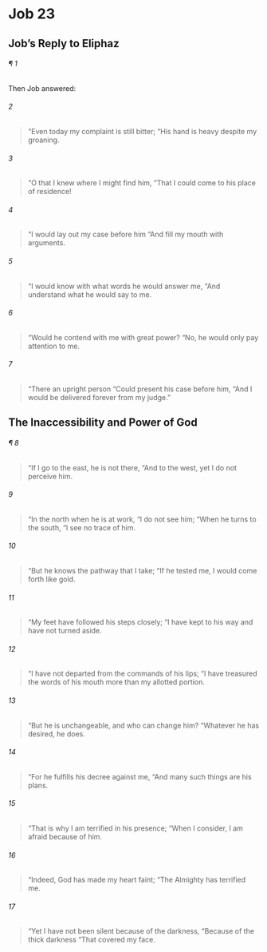 # Job 23
## Job’s Reply to Eliphaz
###### ¶ 1
Then Job answered:
###### 2
> “Even today my complaint is still bitter;
> “His hand is heavy despite my groaning.
###### 3
> “O that I knew where I might find him,
> “That I could come to his place of residence!
###### 4
> “I would lay out my case before him
> “And fill my mouth with arguments.
###### 5
> “I would know with what words he would answer me,
> “And understand what he would say to me.
###### 6
> “Would he contend with me with great power?
> “No, he would only pay attention to me.
###### 7
> “There an upright person
> “Could present his case before him,
> “And I would be delivered forever from my judge.”
## The Inaccessibility and Power of God
###### ¶ 8
> “If I go to the east, he is not there,
> “And to the west, yet I do not perceive him.
###### 9
> “In the north when he is at work,
> “I do not see him;
> “When he turns to the south,
> “I see no trace of him.
###### 10
> “But he knows the pathway that I take;
> “If he tested me, I would come forth like gold.
###### 11
> “My feet have followed his steps closely;
> “I have kept to his way and have not turned aside.
###### 12
> “I have not departed from the commands of his lips;
> “I have treasured the words of his mouth more than my allotted portion.
###### 13
> “But he is unchangeable, and who can change him?
> “Whatever he has desired, he does.
###### 14
> “For he fulfills his decree against me,
> “And many such things are his plans.
###### 15
> “That is why I am terrified in his presence;
> “When I consider, I am afraid because of him.
###### 16
> “Indeed, God has made my heart faint;
> “The Almighty has terrified me.
###### 17
> “Yet I have not been silent because of the darkness,
> “Because of the thick darkness
> “That covered my face.
